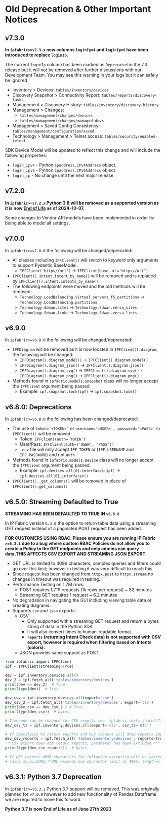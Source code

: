 # Old Deprecation & Other Important Notices

## v7.3.0

**In `ipfabric>=v7.3.x` new columns `loginIpv4` and `loginIpv6` have been introduced to replace `loginIp`.**

The current `loginIp` column has been marked as `Deprecated` in the 7.3 release but it will not be removed after further
discussions with our Development Team.  You may see this warning in your logs but it can safely be ignored.

* Inventory > Devices: `tables/inventory/devices`
* Discovery Snapshot > Connectivity Report: `tables/reports/discovery-tasks`
* Management > Discovery History: `tables/inventory/discovery-history`
* Management > Changes: 
  * `tables/management/changes/devices`
  * `tables/management/changes/managed-devs`
* Management > Saved Config Consistency: `tables/management/configuration/saved`
* Technology > Management > Telnet access: `tables/security/enabled-telnet`

SDK Device Model will be updated to reflect this change and will include the following properties:

* `login_ipv4` - Python `ipaddress.IPv4Address` object.
* `login_ipv6` - Python `ipaddress.IPv6Address` object.
* `login_ip` - No change until the next major release.

## v7.2.0

**In `ipfabric>=v7.2.x` Python 3.8 will be removed as a supported version as it is now 
[End of Life](https://devguide.python.org/versions/) as of 2024-10-07.**

Some changes to Vendor API models have been implemented in order for being able to model all settings.

## v7.0.0

In `ipfabric>=v7.0.0` the following will be changed/deprecated:

- All classes including `IPFClient()` will switch to keyword only arguments to support Pydantic BaseModel.
  - `IPFClient('https//url')` -> `IPFClient(base_url='https//url')`
- `IPFClient().intent.intent_by_name()` will be removed and is replaced by `IPFClient().intent.intents_by_name()`
- The following endpoints were moved and the old methods will be removed:
  - `Technology.LoadBalancing.virtual_servers_f5_partitions` -> `Technology.LoadBalancing.partitions`
  - `Technology.Sdwan.sites` -> `Technology.Sdwan.versa_sites`
  - `Technology.Sdwan.links` -> `Technology.Sdwan.versa_links`

## v6.9.0

In `ipfabric>=v6.9.0` the following will be changed/deprecated:

- `IPFDiagram` will be removed as it is now located in `IPFClient().diagram`, the following will be changed:
  - `IPFDiagram().diagram_model()` -> `IPFClient().diagram.model()` 
  - `IPFDiagram().diagram_json()` -> `IPFClient().diagram.json()` 
  - `IPFDiagram().diagram_svg()` -> `IPFClient().diagram.svg()` 
  -`IPFDiagram().diagram_png()` -> `IPFClient().diagram.png()` 
- Methods found in `ipfabric.models.Snapshot` class will no longer accept the `IPFClient` argument being passed.
  - Example: `ipf.snapshot.lock(ipf)` -> `ipf.snapshot.lock()`

## v6.8.0: Deprecations

In `ipfabric>=v6.8.0` the following has been changed/deprecated:

- The use of `token='<TOKEN>'` or `username='<USER>', password='<PASS>'` in `IPFClient()` will be removed:
  - Token: `IPFClient(auth='TOKEN')`
  - User/Pass: `IPFClient(auth=('USER', 'PASS'))`
  - `.env` file will only accept `IPF_TOKEN` or (`IPF_USERNAME` and `IPF_PASSWORD`) and not `auth`
- Methods found in `ipfabric.models.Device` class will no longer accept the `IPFClient` argument being passed.
  - Example: `ipf.devices.all[0].interfaces(ipf)` -> `ipf.devices.all[0].interfaces()`
- `IPFClient()._get_columns()` will be removed in place of `IPFClient().get_columns()`

## v6.5.0: Streaming Defaulted to True

**STREAMING HAS BEEN DEFAULTED TO TRUE IN `v6.5.0`**

In IP Fabric version `6.3.0` the option to return table data using a streaming
GET request instead of a paginated POST request has been added. 

**FOR CUSTOMERS USING RBAC. Please ensure you are running IP Fabric `>=6.3.1` due to 
a bug where custom RBAC Policies do not allow you to create a Policy to the GET
endpoints and only admins can query data.THIS AFFECTS CSV EXPORT AND STREAMING JSON EXPORT.**

* GET URL is limited to 4096 characters, complex queries and filters could go over this limit; however in testing it was very difficult to reach this.
* Since request has been changed from `httpx.post` to `httpx.stream` no changes in timeout was required in testing.
* Performance Testing on 1.7M rows:
  * POST requires 1,719 requests (1k rows per request) ~ 82 minutes
  * Streaming GET requires 1 request ~ 6.2 minutes
* No degradation in navigating the GUI including viewing table data or creating diagrams.
* Supports `csv` and `json` exports:
  * CSV 
    * Only supported with a streaming GET request and return a bytes string of data in the Python SDK.
    * It will also convert times to human-readable format.
    * **`reports` (returning Intent Check data) is not supported with CSV export, however is required when filtering based on Intents (colors).**
  * JSON provides same support as POST.

```python
from ipfabric import IPFClient
ipf = IPFClient(streaming=True)

dev = ipf.inventory.devices.all()
dev_2 = ipf.fetch_all('tables/inventory/devices')
print(dev == dev_2)  # True
print(type(dev))  # list 

dev_csv = ipf.inventory.devices.all(export='csv')
dev_csv_2 = ipf.fetch_all('tables/inventory/devices', export='csv')
print(dev_csv == dev_csv_2 ) # True
print(type(dev_csv))  # bytes 

# Timezone can be changed for CSV export; see `ipfabric.tools.shared.TIMEZONES`
dev_csv_tz = ipf.inventory.devices.all(export='csv', csv_tz='UTC')

# If specifying to return reports and CSV request will drop reports input and use GET
dev_csv_reports = ipf.fetch_all('tables/inventory/devices', reports=True, export='csv')
"""CSV export does not return reports, parameter has been excluded."""
print(type(dev_csv_reports))  # bytes

# If URL exceeds 4096 characters the following exception will be raised:
# raise InvalidURL(f"URL exceeds max character limit of 4096: length={len(url)}.")
```

## v6.3.1: Python 3.7 Deprecation

In `ipfabric>=v6.3.1` Python 3.7 support will be removed.  This was originally 
planned for `v7.0.0` however to add new functionality of Pandas Dataframe we 
are required to move this forward.

**Python 3.7 is now End of Life as of June 27th 2023**
